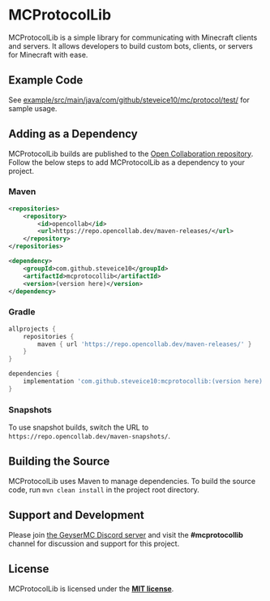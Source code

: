 # MCProtocolLib

MCProtocolLib is a simple library for communicating with Minecraft clients and servers. It allows developers to build custom bots, clients, or servers for Minecraft with ease.

## Example Code

See [example/src/main/java/com/github/steveice10/mc/protocol/test/](https://github.com/GeyserMC/MCProtocolLib/blob/master/example/src/main/java/com/github/steveice10/mc/protocol/test/) for sample usage.

## Adding as a Dependency

MCProtocolLib builds are published to the [Open Collaboration repository](https://repo.opencollab.dev/ui/packages/gav:%2F%2Fcom.github.steveice10:mcprotocollib). Follow the below steps to add MCProtocolLib as a dependency to your project.

### Maven

```xml
<repositories>
    <repository>
        <id>opencollab</id>
        <url>https://repo.opencollab.dev/maven-releases/</url>
    </repository>
</repositories>

<dependency>
    <groupId>com.github.steveice10</groupId>
    <artifactId>mcprotocollib</artifactId>
    <version>(version here)</version>
</dependency>
```

### Gradle

```groovy
allprojects {
    repositories {
        maven { url 'https://repo.opencollab.dev/maven-releases/' }
    }
}

dependencies {
    implementation 'com.github.steveice10:mcprotocollib:(version here)'
}
```

### Snapshots

To use snapshot builds, switch the URL to `https://repo.opencollab.dev/maven-snapshots/`.

## Building the Source

MCProtocolLib uses Maven to manage dependencies. To build the source code, run `mvn clean install` in the project root directory.

## Support and Development

Please join [the GeyserMC Discord server](https://discord.gg/geysermc) and visit the **#mcprotocollib** channel for discussion and support for this project.

## License

MCProtocolLib is licensed under the **[MIT license](http://www.opensource.org/licenses/mit-license.html)**.
